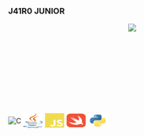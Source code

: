 ### J41R0 JUNIOR

<div style="display: flex; justify-content: center;">
  <a href="https://github.com/J41R0JUNIOR" style="display: flex;">
  <img height="165em" src="https://github-readme-stats.vercel.app/api/top-langs/?username=J41R0JUNIOR&layout=compact&langs_count=16&theme=radical&hide=jupyter%20notebook,html,css"/></a>
</div>

<div style="display: inline_block"><br>
  <img align="center" alt="C" height="30" width="40" src="https://raw.githubusercontent.com/gilbarbara/logos/f4c8e8b933aa80ce83b6d6d387e016bf4cb4e376/logos/c.svg">
  <img align="center" alt="Java" height="30" width="40" src="https://raw.githubusercontent.com/gilbarbara/logos/f4c8e8b933aa80ce83b6d6d387e016bf4cb4e376/logos/java.svg">
  <img align="center" alt="JavaScript" height="30" width="40" src="https://raw.githubusercontent.com/devicons/devicon/master/icons/javascript/javascript-plain.svg">
  <img align="center" alt="Swift" height="30" width="40" src="https://raw.githubusercontent.com/devicons/devicon/master/icons/swift/swift-original.svg">
  <img align="center" alt="Python" height="30" width="40" src="https://raw.githubusercontent.com/devicons/devicon/master/icons/python/python-original.svg">
</div>
